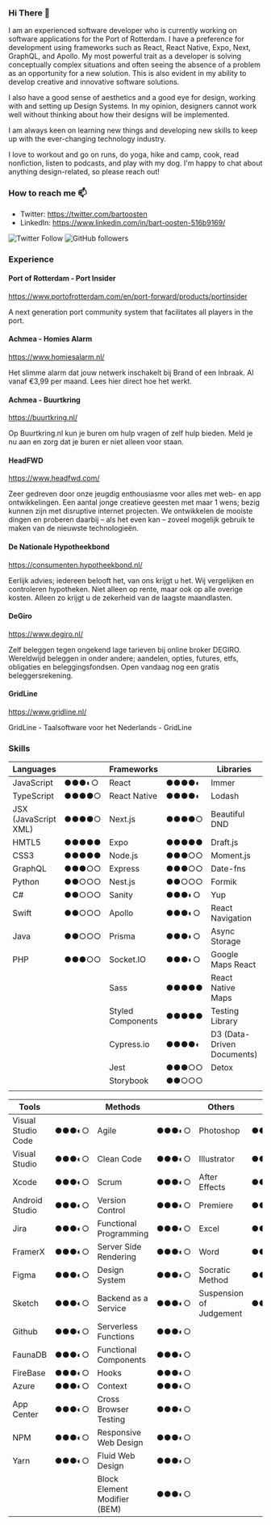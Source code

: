 ### Hi There 👋

I am an experienced software developer who is currently working on software applications for the Port of Rotterdam. I have a preference for development using frameworks such as React, React Native, Expo, Next, GraphQL, and Apollo. My most powerful trait as a developer is solving conceptually complex situations and often seeing the absence of a problem as an opportunity for a new solution. This is also evident in my ability to develop creative and innovative software solutions.

I also have a good sense of aesthetics and a good eye for design, working with and setting up Design Systems. In my opinion, designers cannot work well without thinking about how their designs will be implemented.

I am always keen on learning new things and developing new skills to keep up with the ever-changing technology industry.

I love to workout and go on runs, do yoga, hike and camp, cook, read nonfiction, listen to podcasts, and play with my dog.
I'm happy to chat about anything design-related, so please reach out!

### How to reach me 📫

- Twitter: https://twitter.com/bartoosten 
- LinkedIn: https://www.linkedin.com/in/bart-oosten-516b9169/

<img alt="Twitter Follow" src="https://img.shields.io/twitter/follow/bartoosten?style=social">
<img alt="GitHub followers" src="https://img.shields.io/github/followers/bartoosten?style=social">

### Experience

#### Port of Rotterdam - Port Insider

https://www.portofrotterdam.com/en/port-forward/products/portinsider

A next generation port community system that facilitates all players in the port.

#### Achmea - Homies Alarm

https://www.homiesalarm.nl/

Het slimme alarm dat jouw netwerk inschakelt bij Brand of een Inbraak. Al vanaf €3,99 per maand. Lees hier direct hoe het werkt.

#### Achmea - Buurtkring

https://buurtkring.nl/

Op Buurtkring.nl kun je buren om hulp vragen of zelf hulp bieden. Meld je nu aan en zorg dat je buren er niet alleen voor staan.

#### HeadFWD

https://www.headfwd.com/

Zeer gedreven door onze jeugdig enthousiasme voor alles met web- en app ontwikkelingen. Een aantal jonge creatieve geesten met maar 1 wens; bezig kunnen zijn met disruptive internet projecten. We ontwikkelen de mooiste dingen en proberen daarbij – als het even kan – zoveel mogelijk gebruik te maken van de nieuwste technologieën.

#### De Nationale Hypotheekbond

https://consumenten.hypotheekbond.nl/

Eerlijk advies; iedereen belooft het, van ons krijgt u het. Wij vergelijken en controleren hypotheken. Niet alleen op rente, maar ook op alle overige kosten. Alleen zo krijgt u de zekerheid van de laagste maandlasten.

#### DeGiro

https://www.degiro.nl/

Zelf beleggen tegen ongekend lage tarieven bij online broker DEGIRO. Wereldwijd beleggen in onder andere; aandelen, opties, futures, etfs, obligaties en beleggingsfondsen. Open vandaag nog een gratis beleggersrekening.

#### GridLine

https://www.gridline.nl/

GridLine - Taalsoftware voor het Nederlands - GridLine

### Skills

| Languages 	|  	| Frameworks 	|  	| Libraries 	|  	|
|-	|-	|-	|-	|-	|-	|
| JavaScript 	| ●●●◐○ 	| React 	| ●●●●◐ 	| Immer 	| ●●●●◐ 	|
| TypeScript 	| ●●●●○ 	| React Native 	| ●●●●◐ 	| Lodash 	| ●●●●◐ 	|
| JSX (JavaScript XML) 	| ●●●●○ 	| Next.js 	| ●●●●○ 	| Beautiful DND 	| ●●●●○ 	|
| HMTL5 	| ●●●●● 	| Expo 	| ●●●●● 	| Draft.js 	| ●●●●○ 	|
| CSS3 	| ●●●●● 	| Node.js 	| ●●●○○ 	| Moment.js 	| ●●●●○ 	|
| GraphQL 	| ●●●○○ 	| Express 	| ●●●○○ 	| Date-fns 	| ●●●●○ 	|
| Python 	| ●●○○○ 	| Nest.js 	| ●●○○○ 	| Formik 	| ●●●●◐ 	|
| C# 	| ●●○○○ 	| Sanity 	| ●●●◐○ 	| Yup 	| ●●●●○ 	|
| Swift 	| ●●○○○ 	| Apollo 	| ●●●◐○ 	| React Navigation 	| ●●●●◐ 	|
| Java 	| ●●○○○ 	| Prisma 	| ●●●◐○ 	| Async Storage 	| ●●●●◐ 	|
| PHP 	| ●●●○○ 	| Socket.IO 	| ●●●◐○ 	| Google Maps React 	| ●●●◐○ 	|
|  	|  	| Sass 	| ●●●●● 	| React Native Maps 	| ●●●◐○ 	|
|  	|  	| Styled Components 	| ●●●●● 	| Testing Library 	| ●●●◐○ 	|
|  	|  	| Cypress.io 	| ●●●●◐ 	| D3 (Data-Driven Documents) 	| ●●●○○ 	|
|  	|  	| Jest 	| ●●●○○ 	| Detox 	| ●●○○○ 	|
|  	|  	| Storybook 	| ●●○○○ 	|  	|  	|
|                               	|  	|                                 	|  	|  	|  	|

| Tools 	|  	| Methods 	|  	| Others 	|  	|
|-	|-	|-	|-	|-	|-	|
| Visual Studio Code 	| ●●●◐○ 	| Agile 	| ●●●◐○ 	| Photoshop 	| ●●●◐○ 	|
| Visual Studio 	| ●●●◐○ 	| Clean Code 	| ●●●◐○ 	| Illustrator 	| ●●●◐○ 	|
| Xcode 	| ●●●◐○ 	| Scrum 	| ●●●◐○ 	| After Effects 	| ●●●◐○ 	|
| Android Studio 	| ●●●◐○ 	| Version Control 	| ●●●◐○ 	| Premiere 	| ●●●◐○ 	|
| Jira 	| ●●●◐○ 	| Functional Programming 	| ●●●◐○ 	| Excel 	| ●●●◐○ 	|
| FramerX 	| ●●●◐○ 	| Server Side Rendering 	| ●●●◐○ 	| Word 	| ●●●◐○ 	|
| Figma 	| ●●●◐○ 	| Design System 	| ●●●◐○ 	| Socratic Method 	| ●●●◐○ 	|
| Sketch 	| ●●●◐○ 	| Backend as a Service 	| ●●●◐○ 	| Suspension of Judgement 	| ●●●◐○ 	|
| Github 	| ●●●◐○ 	| Serverless Functions 	| ●●●◐○ 	|  	|  	|
| FaunaDB 	| ●●●◐○ 	| Functional Components 	| ●●●◐○ 	|  	|  	|
| FireBase 	| ●●●◐○ 	| Hooks 	| ●●●◐○ 	|  	|  	|
| Azure 	| ●●●◐○ 	| Context 	| ●●●◐○ 	|  	|  	|
| App Center 	| ●●●◐○ 	| Cross Browser Testing 	| ●●●◐○ 	|  	|  	|
| NPM 	| ●●●◐○ 	| Responsive Web Design 	| ●●●◐○ 	|  	|  	|
| Yarn 	| ●●●◐○ 	| Fluid Web Design 	| ●●●◐○ 	|  	|  	|
|  	|  	| Block Element Modifier (BEM) 	| ●●●◐○ 	|  	|  	|

<!--
  Eslint
  TsLint
  Prettier
-->
